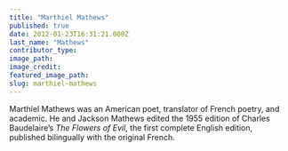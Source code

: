 ```yaml
---
title: "Marthiel Mathews"
published: true
date: 2012-01-23T16:31:21.000Z
last_name: "Mathews"
contributor_type:
image_path:
image_credit:
featured_image_path:
slug: marthiel-mathews
---
```


Marthiel Mathews was an American poet, translator of French poetry, and academic. He and Jackson Mathews edited the 1955 edition of Charles Baudelaire’s _The Flowers of Evil_, the first complete English edition, published bilingually with the original French.

